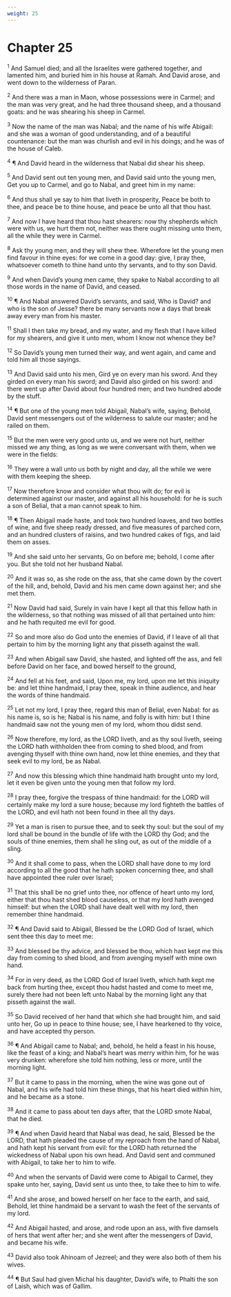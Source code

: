 ```yaml
---
weight: 25
---
```


# Chapter 25

<sup>1</sup> And Samuel died; and all the Israelites were gathered together, and lamented him, and buried him in his house at Ramah. And David arose, and went down to the wilderness of Paran. 

<sup>2</sup> And there was a man in Maon, whose possessions were in Carmel; and the man was very great, and he had three thousand sheep, and a thousand goats: and he was shearing his sheep in Carmel. 

<sup>3</sup> Now the name of the man was Nabal; and the name of his wife Abigail: and she was a woman of good understanding, and of a beautiful countenance: but the man was churlish and evil in his doings; and he was of the house of Caleb. 

<sup>4</sup> ¶ And David heard in the wilderness that Nabal did shear his sheep. 

<sup>5</sup> And David sent out ten young men, and David said unto the young men, Get you up to Carmel, and go to Nabal, and greet him in my name: 

<sup>6</sup> And thus shall ye say to him that liveth in prosperity, Peace be both to thee, and peace be to thine house, and peace be unto all that thou hast. 

<sup>7</sup> And now I have heard that thou hast shearers: now thy shepherds which were with us, we hurt them not, neither was there ought missing unto them, all the while they were in Carmel. 

<sup>8</sup> Ask thy young men, and they will shew thee. Wherefore let the young men find favour in thine eyes: for we come in a good day: give, I pray thee, whatsoever cometh to thine hand unto thy servants, and to thy son David. 

<sup>9</sup> And when David’s young men came, they spake to Nabal according to all those words in the name of David, and ceased. 

<sup>10</sup> ¶ And Nabal answered David’s servants, and said, Who is David? and who is the son of Jesse? there be many servants now a days that break away every man from his master. 

<sup>11</sup> Shall I then take my bread, and my water, and my flesh that I have killed for my shearers, and give it unto men, whom I know not whence they be? 

<sup>12</sup> So David’s young men turned their way, and went again, and came and told him all those sayings. 

<sup>13</sup> And David said unto his men, Gird ye on every man his sword. And they girded on every man his sword; and David also girded on his sword: and there went up after David about four hundred men; and two hundred abode by the stuff. 

<sup>14</sup> ¶ But one of the young men told Abigail, Nabal’s wife, saying, Behold, David sent messengers out of the wilderness to salute our master; and he railed on them. 

<sup>15</sup> But the men were very good unto us, and we were not hurt, neither missed we any thing, as long as we were conversant with them, when we were in the fields: 

<sup>16</sup> They were a wall unto us both by night and day, all the while we were with them keeping the sheep. 

<sup>17</sup> Now therefore know and consider what thou wilt do; for evil is determined against our master, and against all his household: for he is such a son of Belial, that a man cannot speak to him. 

<sup>18</sup> ¶ Then Abigail made haste, and took two hundred loaves, and two bottles of wine, and five sheep ready dressed, and five measures of parched corn, and an hundred clusters of raisins, and two hundred cakes of figs, and laid them on asses. 

<sup>19</sup> And she said unto her servants, Go on before me; behold, I come after you. But she told not her husband Nabal. 

<sup>20</sup> And it was so, as she rode on the ass, that she came down by the covert of the hill, and, behold, David and his men came down against her; and she met them. 

<sup>21</sup> Now David had said, Surely in vain have I kept all that this fellow hath in the wilderness, so that nothing was missed of all that pertained unto him: and he hath requited me evil for good. 

<sup>22</sup> So and more also do God unto the enemies of David, if I leave of all that pertain to him by the morning light any that pisseth against the wall. 

<sup>23</sup> And when Abigail saw David, she hasted, and lighted off the ass, and fell before David on her face, and bowed herself to the ground, 

<sup>24</sup> And fell at his feet, and said, Upon me, my lord, upon me let this iniquity be: and let thine handmaid, I pray thee, speak in thine audience, and hear the words of thine handmaid. 

<sup>25</sup> Let not my lord, I pray thee, regard this man of Belial, even Nabal: for as his name is, so is he; Nabal is his name, and folly is with him: but I thine handmaid saw not the young men of my lord, whom thou didst send. 

<sup>26</sup> Now therefore, my lord, as the LORD liveth, and as thy soul liveth, seeing the LORD hath withholden thee from coming to shed blood, and from avenging thyself with thine own hand, now let thine enemies, and they that seek evil to my lord, be as Nabal. 

<sup>27</sup> And now this blessing which thine handmaid hath brought unto my lord, let it even be given unto the young men that follow my lord. 

<sup>28</sup> I pray thee, forgive the trespass of thine handmaid: for the LORD will certainly make my lord a sure house; because my lord fighteth the battles of the LORD, and evil hath not been found in thee all thy days. 

<sup>29</sup> Yet a man is risen to pursue thee, and to seek thy soul: but the soul of my lord shall be bound in the bundle of life with the LORD thy God; and the souls of thine enemies, them shall he sling out, as out of the middle of a sling. 

<sup>30</sup> And it shall come to pass, when the LORD shall have done to my lord according to all the good that he hath spoken concerning thee, and shall have appointed thee ruler over Israel; 

<sup>31</sup> That this shall be no grief unto thee, nor offence of heart unto my lord, either that thou hast shed blood causeless, or that my lord hath avenged himself: but when the LORD shall have dealt well with my lord, then remember thine handmaid. 

<sup>32</sup> ¶ And David said to Abigail, Blessed be the LORD God of Israel, which sent thee this day to meet me: 

<sup>33</sup> And blessed be thy advice, and blessed be thou, which hast kept me this day from coming to shed blood, and from avenging myself with mine own hand. 

<sup>34</sup> For in very deed, as the LORD God of Israel liveth, which hath kept me back from hurting thee, except thou hadst hasted and come to meet me, surely there had not been left unto Nabal by the morning light any that pisseth against the wall. 

<sup>35</sup> So David received of her hand that which she had brought him, and said unto her, Go up in peace to thine house; see, I have hearkened to thy voice, and have accepted thy person. 

<sup>36</sup> ¶ And Abigail came to Nabal; and, behold, he held a feast in his house, like the feast of a king; and Nabal’s heart was merry within him, for he was very drunken: wherefore she told him nothing, less or more, until the morning light. 

<sup>37</sup> But it came to pass in the morning, when the wine was gone out of Nabal, and his wife had told him these things, that his heart died within him, and he became as a stone. 

<sup>38</sup> And it came to pass about ten days after, that the LORD smote Nabal, that he died. 

<sup>39</sup> ¶ And when David heard that Nabal was dead, he said, Blessed be the LORD, that hath pleaded the cause of my reproach from the hand of Nabal, and hath kept his servant from evil: for the LORD hath returned the wickedness of Nabal upon his own head. And David sent and communed with Abigail, to take her to him to wife. 

<sup>40</sup> And when the servants of David were come to Abigail to Carmel, they spake unto her, saying, David sent us unto thee, to take thee to him to wife. 

<sup>41</sup> And she arose, and bowed herself on her face to the earth, and said, Behold, let thine handmaid be a servant to wash the feet of the servants of my lord. 

<sup>42</sup> And Abigail hasted, and arose, and rode upon an ass, with five damsels of hers that went after her; and she went after the messengers of David, and became his wife. 

<sup>43</sup> David also took Ahinoam of Jezreel; and they were also both of them his wives. 

<sup>44</sup> ¶ But Saul had given Michal his daughter, David’s wife, to Phalti the son of Laish, which was of Gallim. 


